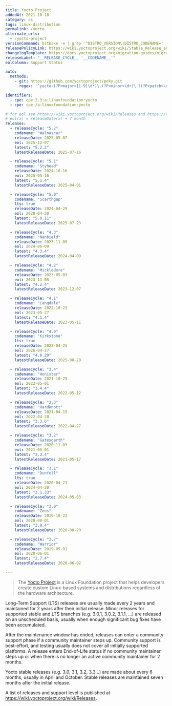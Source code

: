 ```yaml
---
title: Yocto Project
addedAt: 2021-10-18
category: os
tags: linux-distribution
permalink: /yocto
alternate_urls:
  - /yocto-project
versionCommand: bitbake -e | grep '^DISTRO_VERSION\|DISTRO_CODENAME='
releasePolicyLink: https://wiki.yoctoproject.org/wiki/Stable_Release_and_LTS
changelogTemplate: https://docs.yoctoproject.org/migration-guides/migration-__RELEASE_CYCLE__.html
releaseLabel: "__RELEASE_CYCLE__ '__CODENAME__'"
eolColumn: Support Status

auto:
  methods:
    - git: https://github.com/yoctoproject/poky.git
      regex: '^yocto-(?P<major>[1-9]\d*)\.(?P<minor>\d+)\.?(?P<patch>\d+)?$'

identifiers:
  - cpe: cpe:2.3:a:linuxfoundation:yocto
  - cpe: cpe:/a:linuxfoundation:yocto

# for eol see https://wiki.yoctoproject.org/wiki/Releases and https://docs.yoctoproject.org/dev/_images/releases.svg
# eol(x) = releaseDate(x) + 7 month
releases:
  - releaseCycle: "5.2"
    codename: "Walnascar"
    releaseDate: 2025-05-07
    eol: 2025-12-07
    latest: "5.2.2"
    latestReleaseDate: 2025-07-16

  - releaseCycle: "5.1"
    codename: "Styhead"
    releaseDate: 2024-10-16
    eol: 2025-05-16
    latest: "5.1.4"
    latestReleaseDate: 2025-04-01

  - releaseCycle: "5.0"
    codename: "Scarthgap"
    lts: true
    releaseDate: 2024-04-29
    eol: 2028-04-30
    latest: "5.0.11"
    latestReleaseDate: 2025-07-23

  - releaseCycle: "4.3"
    codename: "Nanbield"
    releaseDate: 2023-11-09
    eol: 2024-06-09
    latest: "4.3.4"
    latestReleaseDate: 2024-04-09

  - releaseCycle: "4.2"
    codename: "Mickledore"
    releaseDate: 2023-05-03
    eol: 2023-11-05
    latest: "4.2.4"
    latestReleaseDate: 2023-12-07

  - releaseCycle: "4.1"
    codename: "Langdale"
    releaseDate: 2022-10-23
    eol: 2023-05-27
    latest: "4.1.4"
    latestReleaseDate: 2023-05-11

  - releaseCycle: "4.0"
    codename: "Kirkstone"
    lts: true
    releaseDate: 2022-04-25
    eol: 2026-04-27
    latest: "4.0.29"
    latestReleaseDate: 2025-08-20

  - releaseCycle: "3.4"
    codename: "Honister"
    releaseDate: 2021-10-25
    eol: 2022-05-01
    latest: "3.4.4"
    latestReleaseDate: 2022-05-12

  - releaseCycle: "3.3"
    codename: "Hardknott"
    releaseDate: 2021-04-19
    eol: 2022-04-20
    latest: "3.3.6"
    latestReleaseDate: 2022-04-27

  - releaseCycle: "3.2"
    codename: "Gatesgarth"
    releaseDate: 2020-11-03
    eol: 2021-05-01
    latest: "3.2.4"
    latestReleaseDate: 2021-05-17

  - releaseCycle: "3.1"
    codename: "Dunfell"
    lts: true
    releaseDate: 2020-04-21
    eol: 2024-04-30
    latest: "3.1.33"
    latestReleaseDate: 2024-05-03

  - releaseCycle: "3.0"
    codename: "Zeus"
    releaseDate: 2019-10-22
    eol: 2020-08-01
    latest: "3.0.4"
    latestReleaseDate: 2020-08-20

  - releaseCycle: "2.7"
    codename: "Warrior"
    releaseDate: 2019-05-01
    eol: 2020-06-01
    latest: "2.7.4"
    latestReleaseDate: 2020-06-02

---
```


> The [Yocto Project](https://www.yoctoproject.org/) is a Linux Foundation project that helps
> developers create custom Linux-based systems and distributions regardless of the hardware
> architecture.

Long-Term Support (LTS) releases are usually made every 2 years and maintained for 2 years after
their initial release. Minor releases for supported stable and LTS branches (e.g. 3.0.1, 3.0.2,
3.1.1, …) are released on an unscheduled basis, usually when enough significant bug fixes have been
accumulated.

After the maintenance window has ended, releases can enter a community support phase if a
community maintainer steps up. Community support is best-effort, and testing usually does not cover
all initially supported platforms. A release enters End-of-Life status if no community maintainer
steps up or when there is no longer an active community maintainer for 2 months.

Yocto stable releases (e.g. 3.0, 3.1, 3.2, 3.3…) are made about every 6 months, usually in April
and October. Stable releases are maintained seven months after the initial release.

A list of releases and support level is published at <https://wiki.yoctoproject.org/wiki/Releases>.
